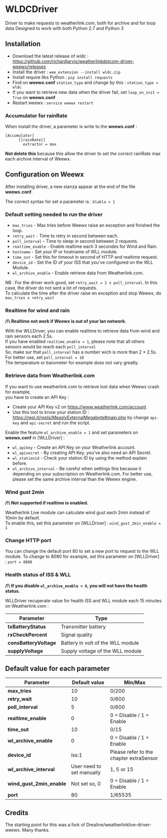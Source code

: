 WLDCDriver
============
Driver to make requests to weatherlink.com, both for archive and for loop data
Designed to work with both Python 2.7 and Python 3
## Installation


- Download the latest release of wldc : https://github.com/richardjarvis/weatherlinkdotcom-driver-weewx/releases
- Install the driver : ```wee_extension --install wldc.zip```
- Install require libs Python : ```pip install requests```
- Find on **weewx.conf** ```station_type``` and change by this : ```station_type = wldc```
- If you want to retrieve new data when the driver fail, set ```loop_on_init = True``` on **weewx.conf**
- Restart weewx : ```service weewx restart```

### Accumulator for rainRate

When install the driver, a parameter is write to the **weewx.conf** :
```
[Accumulator]
      [[rainRate]]
        extractor = max
```

**Not delete this** because this allow the driver
to set the correct rainRate max each archive interval of Weewx.

## Configuration on Weewx

After installing driver, a new stanza appear at the end of the file **weewx.conf**.

The correct syntax for set a parameter is : ```blabla = 1```

### Default setting needed to run the driver

- ```max_tries``` - Max tries before Weewx raise an exception and finished the loop.<br />
- ```retry_wait``` - Time to retry in second between each.<br />
- ```poll_interval``` - Time to sleep in second between 2 requests.<br/>
- ```realtime_enable``` - Enable realtime each 3 secondes for Wind and Rain.<br />
- ```hostname``` - Set your IP or hostname of WLL module.<br />
- ```time_out``` - Set this for timeout in second of HTTP and realtime request.<br />
- ```device_id``` - Set the ID of your ISS that you've configured on the WLL Module.<br />
- ```wl_archive_enable``` - Enable retrieve data from Weatherlink.com.<br />

NB : For the driver work good, set ```retry_wait = 2 x poll_interval```. In this case, the driver do not sent a lot of requests.<br/>
To calculate the time after the driver raise en exception and stop Weewx, do ```max_tries x retry_wait```

### Realtime for wind and rain

**/!\ Realtime not work if Weewx is out of your lan network.**

With the WLLDriver, you can enable realtime to retrieve data from wind and rain sensors each 2.5s.<br/>
If you have enabled ```realtime_enable = 1```, please note that all others sensors would be reach each ```poll_interval```<br />
So, make sur that ```poll_interval``` has a number wich is more than 2 * 2.5s. For better use, set ```poll_interval = 10```<br/>
The temperature or barometer for example does not vary greatly.<br/>

### Retrieve data from Weatherlink.com

If you want to use weatherlink.com to retrieve lost data when Weewx crash for example, <br/>you have to create an API Key :

- Create your API Key v2 on https://www.weatherlink.com/account
- Use this tool to know your station ID : https://repl.it/repls/MeaslyExternalMegabyte#main.php by change ```api-key``` and ```api-secret``` and run the script.

Enable the feature ```wl_archive_enable = 1``` and set parameters on **weewx.conf** in [WLLDriver] :

- ```wl_apikey``` - Create an API Key on your Weatherlink account.
- ```wl_apisecret``` - By creating API Key, you've also need an API Secret.
- ```wl_stationid``` - Check your station ID by using the method explain before.
- ```wl_archive_interval``` - Be careful when settings this because it depending on your subscription on Weatherlink.com. For better use, please set the same archive interval than the Weewx engine.

### Wind gust 2min

**/!\ Not supported if realtime is enabled.**

Weatherlink Live module can calculate wind gust each 2min instead of 10min by default. <br/>
To enable this, set this parameter on [WLLDriver] : ```wind_gust_2min_enable = 1```

### Change HTTP port

You can change the default port 80 to set a new port to request to the WLL module. To change to 8080 for example, set this parameter on [WLLDriver] : ```port = 8080```

### Health status of ISS & WLL

**/!\ If you disable ```wl_archive_enable = 0```, you will not have the health status.**

WLLDriver recuperate value for health ISS and WLL module each 15 minutes on Weatherlink.com :

| Parameter        | Type |
| ------|-----|
| **txBatteryStatus** | Transmitter battery |
| **rxCheckPercent** | Signal quality |
| **consBatteryVoltage** | Battery in volt of the WLL module |
| **supplyVoltage** | Supply voltage of the WLL module |

## Default value for each parameter

| Parameter        | Default value      | Min/Max |
| ------|-----|-----|
| **max_tries** | 10 | 0/200 |
| **retry_wait** | 10 | 0/600	|
| **poll_interval** 	| 5 | 0/600 |
| **realtime_enable** | 0 | 0 = Disable / 1 = Enable |
| **time_out** | 10 | 0/15 |
| **wl_archive_enable** | 0 | 0 = Disable / 1 = Enable |
| **device_id** | iss:1 | Please refer to the chapter extraSensor |
| **wl_archive_interval** | User need to set manually | 1, 5 or 15 |
| **wind_gust_2min_enable** | Not set so, 0 | 0 = Disable / 1 = Enable |
| **port** | 80 | 1/65535 |

## Credits

The starting point for this was a fork of Drealine/weatherlinklive-driver-weewx. Many thanks.


